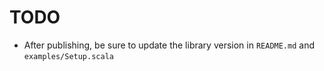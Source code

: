 # TODO

 - After publishing, be sure to update the library
   version in `README.md` and `examples/Setup.scala` 